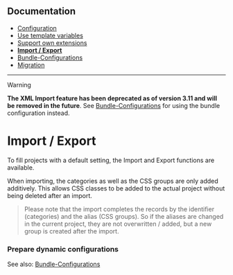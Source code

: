 ## Documentation
- [Configuration](CONFIGURATION.md)
- [Use template variables](TEMPLATE_VARIABLES.md)
- [Support own extensions](SUPPORT.md)
- __[Import / Export](IMPORT_EXPORT.md)__
- [Bundle-Configurations](BUNDLE_CONFIG.md)
- [Migration](docs/MIGRATE.md)

---

> [!WARNING]
> **The XML Import feature has been deprecated as of version 3.11 and will be removed in the future**.
> See [Bundle-Configurations](BUNDLE_CONFIG.md) for using the bundle configuration instead.

# Import / Export
To fill projects with a default setting, the Import and Export functions are available.

When importing, the categories as well as the CSS groups are only added additively. This allows CSS classes to be added to the actual project without being deleted after an import.

> Please note that the import completes the records by the identifier (categories) and the alias (CSS groups). So if the aliases are changed in the current project, they are not overwritten / added, but a new group is created after the import.

### Prepare dynamic configurations
See also: [Bundle-Configurations](BUNDLE_CONFIG.md)
